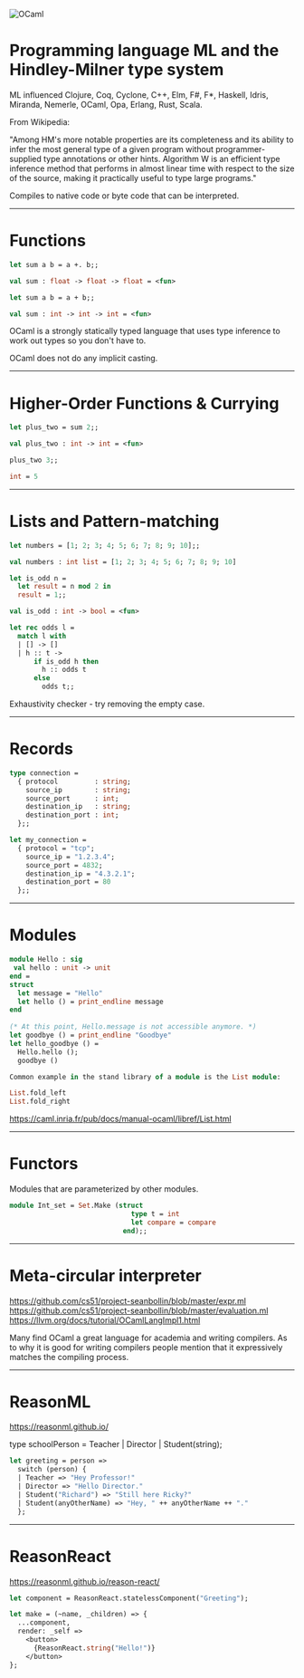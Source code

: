 ![OCaml](http://connachtspringshow.com/wp-content/uploads/2018/04/camel-945x627.jpg
 "OCaml")

# Programming language ML and the Hindley-Milner type system

ML influenced Clojure, Coq, Cyclone, C++, Elm, F#, F*, Haskell, Idris, Miranda, Nemerle, OCaml, Opa, Erlang, Rust, Scala.

From Wikipedia:

"Among HM's more notable properties are its completeness and its ability to infer the most general type of a given program without programmer-supplied type annotations or other hints. Algorithm W is an efficient type inference method that performs in almost linear time with respect to the size of the source, making it practically useful to type large programs."

Compiles to native code or byte code that can be interpreted.

---

# Functions

```ocaml
let sum a b = a +. b;;

val sum : float -> float -> float = <fun>

let sum a b = a + b;;

val sum : int -> int -> int = <fun>
```

OCaml is a strongly statically typed language that uses type inference to work out types so you don't have to.

OCaml does not do any implicit casting.

---

# Higher-Order Functions & Currying

```ocaml
let plus_two = sum 2;;

val plus_two : int -> int = <fun>

plus_two 3;;

int = 5
```

---

# Lists and Pattern-matching

```ocaml
let numbers = [1; 2; 3; 4; 5; 6; 7; 8; 9; 10];;

val numbers : int list = [1; 2; 3; 4; 5; 6; 7; 8; 9; 10]

let is_odd n = 
  let result = n mod 2 in
  result = 1;;

val is_odd : int -> bool = <fun>

let rec odds l =
  match l with
  | [] -> []
  | h :: t -> 
      if is_odd h then
        h :: odds t
      else
        odds t;;
```

Exhaustivity checker - try removing the empty case.

---

# Records

```ocaml
type connection =
  { protocol         : string;
    source_ip        : string;
    source_port      : int;
    destination_ip   : string;
    destination_port : int;
  };;

let my_connection = 
  { protocol = "tcp"; 
    source_ip = "1.2.3.4"; 
    source_port = 4832; 
    destination_ip = "4.3.2.1"; 
    destination_port = 80 
  };;
```

---

# Modules

```ocaml
module Hello : sig
 val hello : unit -> unit
end = 
struct
  let message = "Hello"
  let hello () = print_endline message
end
  
(* At this point, Hello.message is not accessible anymore. *)
let goodbye () = print_endline "Goodbye"
let hello_goodbye () =
  Hello.hello ();
  goodbye ()

Common example in the stand library of a module is the List module:

List.fold_left
List.fold_right
```

https://caml.inria.fr/pub/docs/manual-ocaml/libref/List.html

---

# Functors

Modules that are parameterized by other modules.

```ocaml
module Int_set = Set.Make (struct
                              type t = int
                              let compare = compare
                            end);;
```

---

# Meta-circular interpreter

https://github.com/cs51/project-seanbollin/blob/master/expr.ml
https://github.com/cs51/project-seanbollin/blob/master/evaluation.ml
https://llvm.org/docs/tutorial/OCamlLangImpl1.html

Many find OCaml a great language for academia and writing compilers. As to why
it is good for writing compilers people mention that it expressively matches the compiling
process.

---

# ReasonML

https://reasonml.github.io/

type schoolPerson = Teacher | Director | Student(string);

```ocaml
let greeting = person =>
  switch (person) {
  | Teacher => "Hey Professor!"
  | Director => "Hello Director."
  | Student("Richard") => "Still here Ricky?"
  | Student(anyOtherName) => "Hey, " ++ anyOtherName ++ "."
  };
```

---

# ReasonReact

https://reasonml.github.io/reason-react/

```ocaml
let component = ReasonReact.statelessComponent("Greeting");

let make = (~name, _children) => {
  ...component,
  render: _self =>
    <button>
      {ReasonReact.string("Hello!")}
    </button>
};
```